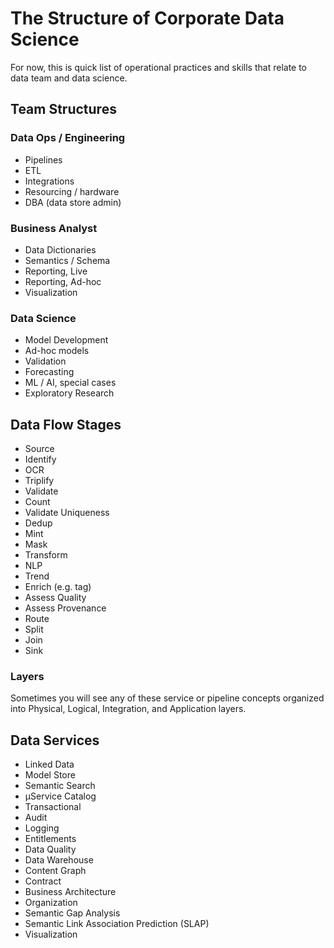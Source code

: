 # The Structure of Corporate Data Science

For now, this is quick list of operational practices and skills that relate to data team and data science. 

## Team Structures
### Data Ops / Engineering
* Pipelines
* ETL
* Integrations
* Resourcing / hardware
* DBA (data store admin)

### Business Analyst
* Data Dictionaries
* Semantics / Schema
* Reporting, Live
* Reporting, Ad-hoc
* Visualization

### Data Science
* Model Development
* Ad-hoc models
* Validation
* Forecasting
* ML / AI, special cases
* Exploratory Research

## Data Flow Stages

* Source
* Identify
* OCR
* Triplify
* Validate
* Count
* Validate Uniqueness
* Dedup
* Mint
* Mask
* Transform
* NLP
* Trend
* Enrich (e.g. tag)
* Assess Quality
* Assess Provenance
* Route
* Split
* Join
* Sink

### Layers

Sometimes you will see any of these service or pipeline concepts organized into Physical, Logical, Integration, and Application layers.

## Data Services

* Linked Data
* Model Store
* Semantic Search
* µService Catalog
* Transactional
* Audit
* Logging
* Entitlements
* Data Quality
* Data Warehouse
* Content Graph
* Contract
* Business Architecture
* Organization
* Semantic Gap Analysis
* Semantic Link Association Prediction (SLAP)
* Visualization